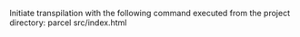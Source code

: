 Initiate transpilation with the following command executed from the project directory:
parcel src/index.html